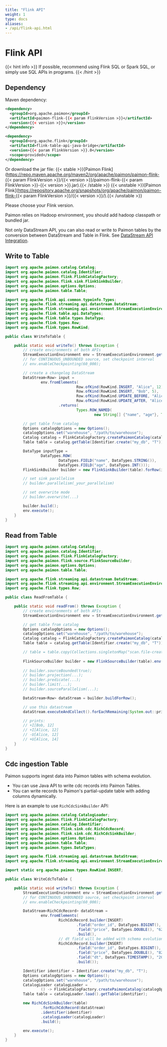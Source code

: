 ```yaml
---
title: "Flink API"
weight: 1
type: docs
aliases:
- /api/flink-api.html
---
```

<!--
Licensed to the Apache Software Foundation (ASF) under one
or more contributor license agreements.  See the NOTICE file
distributed with this work for additional information
regarding copyright ownership.  The ASF licenses this file
to you under the Apache License, Version 2.0 (the
"License"); you may not use this file except in compliance
with the License.  You may obtain a copy of the License at

  http://www.apache.org/licenses/LICENSE-2.0

Unless required by applicable law or agreed to in writing,
software distributed under the License is distributed on an
"AS IS" BASIS, WITHOUT WARRANTIES OR CONDITIONS OF ANY
KIND, either express or implied.  See the License for the
specific language governing permissions and limitations
under the License.
-->

# Flink API

{{< hint info >}}
If possible, recommend using Flink SQL or Spark SQL, or simply use SQL APIs in programs.
{{< /hint >}}

## Dependency

Maven dependency:

```xml
<dependency>
  <groupId>org.apache.paimon</groupId>
  <artifactId>paimon-flink-{{< param FlinkVersion >}}</artifactId>
  <version>{{< version >}}</version>
</dependency>

<dependency>
  <groupId>org.apache.flink</groupId>
  <artifactId>flink-table-api-java-bridge</artifactId>
  <version>{{< param FlinkVersion >}}.0</version>
  <scope>provided</scope>
</dependency>
```

Or download the jar file:
{{< stable >}}[Paimon Flink](https://repo.maven.apache.org/maven2/org/apache/paimon/paimon-flink-{{< param FlinkVersion >}}/{{< version >}}/paimon-flink-{{< param FlinkVersion >}}-{{< version >}}.jar).{{< /stable >}}
{{< unstable >}}[Paimon Flink](https://repository.apache.org/snapshots/org/apache/paimon/paimon-flink-{{< param FlinkVersion >}}/{{< version >}}/).{{< /unstable >}}

Please choose your Flink version.

Paimon relies on Hadoop environment, you should add hadoop classpath or bundled jar.

Not only DataStream API, you can also read or write to Paimon tables by the conversion between DataStream and Table in Flink.
See [DataStream API Integration](https://nightlies.apache.org/flink/flink-docs-stable/docs/dev/table/data_stream_api/).

## Write to Table 

```java
import org.apache.paimon.catalog.Catalog;
import org.apache.paimon.catalog.Identifier;
import org.apache.paimon.flink.FlinkCatalogFactory;
import org.apache.paimon.flink.sink.FlinkSinkBuilder;
import org.apache.paimon.options.Options;
import org.apache.paimon.table.Table;

import org.apache.flink.api.common.typeinfo.Types;
import org.apache.flink.streaming.api.datastream.DataStream;
import org.apache.flink.streaming.api.environment.StreamExecutionEnvironment;
import org.apache.flink.table.api.DataTypes;
import org.apache.flink.table.types.DataType;
import org.apache.flink.types.Row;
import org.apache.flink.types.RowKind;

public class WriteToTable {

    public static void writeTo() throws Exception {
        // create environments of both APIs
        StreamExecutionEnvironment env = StreamExecutionEnvironment.getExecutionEnvironment();
        // for CONTINUOUS_UNBOUNDED source, set checkpoint interval
        // env.enableCheckpointing(60_000);

        // create a changelog DataStream
        DataStream<Row> input =
                env.fromElements(
                                Row.ofKind(RowKind.INSERT, "Alice", 12),
                                Row.ofKind(RowKind.INSERT, "Bob", 5),
                                Row.ofKind(RowKind.UPDATE_BEFORE, "Alice", 12),
                                Row.ofKind(RowKind.UPDATE_AFTER, "Alice", 100))
                        .returns(
                                Types.ROW_NAMED(
                                        new String[] {"name", "age"}, Types.STRING, Types.INT));

        // get table from catalog
        Options catalogOptions = new Options();
        catalogOptions.set("warehouse", "/path/to/warehouse");
        Catalog catalog = FlinkCatalogFactory.createPaimonCatalog(catalogOptions);
        Table table = catalog.getTable(Identifier.create("my_db", "T"));

        DataType inputType =
                DataTypes.ROW(
                        DataTypes.FIELD("name", DataTypes.STRING()),
                        DataTypes.FIELD("age", DataTypes.INT()));
        FlinkSinkBuilder builder = new FlinkSinkBuilder(table).forRow(input, inputType);

        // set sink parallelism
        // builder.parallelism(_your_parallelism)

        // set overwrite mode
        // builder.overwrite(...)

        builder.build();
        env.execute();
    }
}
```

## Read from Table

```java
import org.apache.paimon.catalog.Catalog;
import org.apache.paimon.catalog.Identifier;
import org.apache.paimon.flink.FlinkCatalogFactory;
import org.apache.paimon.flink.source.FlinkSourceBuilder;
import org.apache.paimon.options.Options;
import org.apache.paimon.table.Table;

import org.apache.flink.streaming.api.datastream.DataStream;
import org.apache.flink.streaming.api.environment.StreamExecutionEnvironment;
import org.apache.flink.types.Row;

public class ReadFromTable {

    public static void readFrom() throws Exception {
        // create environments of both APIs
        StreamExecutionEnvironment env = StreamExecutionEnvironment.getExecutionEnvironment();

        // get table from catalog
        Options catalogOptions = new Options();
        catalogOptions.set("warehouse", "/path/to/warehouse");
        Catalog catalog = FlinkCatalogFactory.createPaimonCatalog(catalogOptions);
        Table table = catalog.getTable(Identifier.create("my_db", "T"));

        // table = table.copy(Collections.singletonMap("scan.file-creation-time-millis", "..."));
        
        FlinkSourceBuilder builder = new FlinkSourceBuilder(table).env(env);
        
        // builder.sourceBounded(true);
        // builder.projection(...);
        // builder.predicate(...);
        // builder.limit(...);
        // builder.sourceParallelism(...);

        DataStream<Row> dataStream = builder.buildForRow();

        // use this datastream
        dataStream.executeAndCollect().forEachRemaining(System.out::println);

        // prints:
        // +I[Bob, 12]
        // +I[Alice, 12]
        // -U[Alice, 12]
        // +U[Alice, 14]
    }
}
```

## Cdc ingestion Table

Paimon supports ingest data into Paimon tables with schema evolution.
- You can use Java API to write cdc records into Paimon Tables.
- You can write records to Paimon's partial-update table with adding columns dynamically.

Here is an example to use `RichCdcSinkBuilder` API:

```java
import org.apache.paimon.catalog.CatalogLoader;
import org.apache.paimon.flink.FlinkCatalogFactory;
import org.apache.paimon.catalog.Identifier;
import org.apache.paimon.flink.sink.cdc.RichCdcRecord;
import org.apache.paimon.flink.sink.cdc.RichCdcSinkBuilder;
import org.apache.paimon.options.Options;
import org.apache.paimon.table.Table;
import org.apache.paimon.types.DataTypes;

import org.apache.flink.streaming.api.datastream.DataStream;
import org.apache.flink.streaming.api.environment.StreamExecutionEnvironment;

import static org.apache.paimon.types.RowKind.INSERT;

public class WriteCdcToTable {

    public static void writeTo() throws Exception {
        StreamExecutionEnvironment env = StreamExecutionEnvironment.getExecutionEnvironment();
        // for CONTINUOUS_UNBOUNDED source, set checkpoint interval
        // env.enableCheckpointing(60_000);

        DataStream<RichCdcRecord> dataStream =
                env.fromElements(
                        RichCdcRecord.builder(INSERT)
                                .field("order_id", DataTypes.BIGINT(), "123")
                                .field("price", DataTypes.DOUBLE(), "62.2")
                                .build(),
                        // dt field will be added with schema evolution
                        RichCdcRecord.builder(INSERT)
                                .field("order_id", DataTypes.BIGINT(), "245")
                                .field("price", DataTypes.DOUBLE(), "82.1")
                                .field("dt", DataTypes.TIMESTAMP(), "2023-06-12 20:21:12")
                                .build());

        Identifier identifier = Identifier.create("my_db", "T");
        Options catalogOptions = new Options();
        catalogOptions.set("warehouse", "/path/to/warehouse");
        CatalogLoader catalogLoader =
                () -> FlinkCatalogFactory.createPaimonCatalog(catalogOptions);
        Table table = catalogLoader.load().getTable(identifier);

        new RichCdcSinkBuilder(table)
                .forRichCdcRecord(dataStream)
                .identifier(identifier)
                .catalogLoader(catalogLoader)
                .build();

        env.execute();
    }
}
```